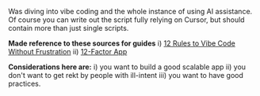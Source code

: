 Was diving into vibe coding and the whole instance of using AI assistance. Of course you can write out the script fully relying on Cursor, but should contain more than just single scripts.

**Made reference to these sources for guides**
i) [12 Rules to Vibe Code Without Frustration]([url](https://creatoreconomy.so/p/12-rules-to-vibe-code-without-frustration))
ii) [12-Factor App]([url](https://12factor.net/)) 

**Considerations here are:**
i) you want to build a good scalable app
ii) you don't want to get rekt by people with ill-intent
iii) you want to have good practices.
